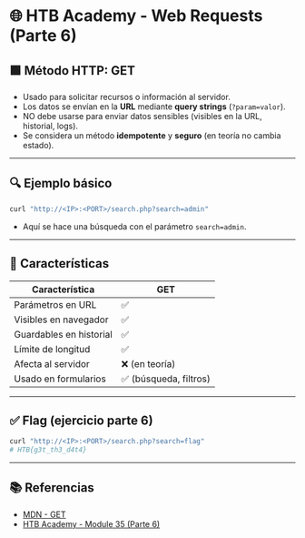 
# 🌐 HTB Academy - Web Requests (Parte 6)

## 🟩 Método HTTP: GET

- Usado para solicitar recursos o información al servidor.
- Los datos se envían en la **URL** mediante **query strings** (`?param=valor`).
- NO debe usarse para enviar datos sensibles (visibles en la URL, historial, logs).
- Se considera un método **idempotente** y **seguro** (en teoría no cambia estado).

---

## 🔍 Ejemplo básico

```bash
curl "http://<IP>:<PORT>/search.php?search=admin"
```

- Aquí se hace una búsqueda con el parámetro `search=admin`.

---

## 🧠 Características

| Característica         | GET |
|------------------------|-----|
| Parámetros en URL      | ✅  |
| Visibles en navegador  | ✅  |
| Guardables en historial| ✅  |
| Límite de longitud     | ✅  |
| Afecta al servidor     | ❌  (en teoría) |
| Usado en formularios   | ✅  (búsqueda, filtros) |

---

## ✅ Flag (ejercicio parte 6)

```bash
curl "http://<IP>:<PORT>/search.php?search=flag"
# HTB{g3t_th3_d4t4}
```

---

## 📚 Referencias

- [MDN - GET](https://developer.mozilla.org/en-US/docs/Web/HTTP/Methods/GET)
- [HTB Academy - Module 35 (Parte 6)](https://academy.hackthebox.com/module/35)
